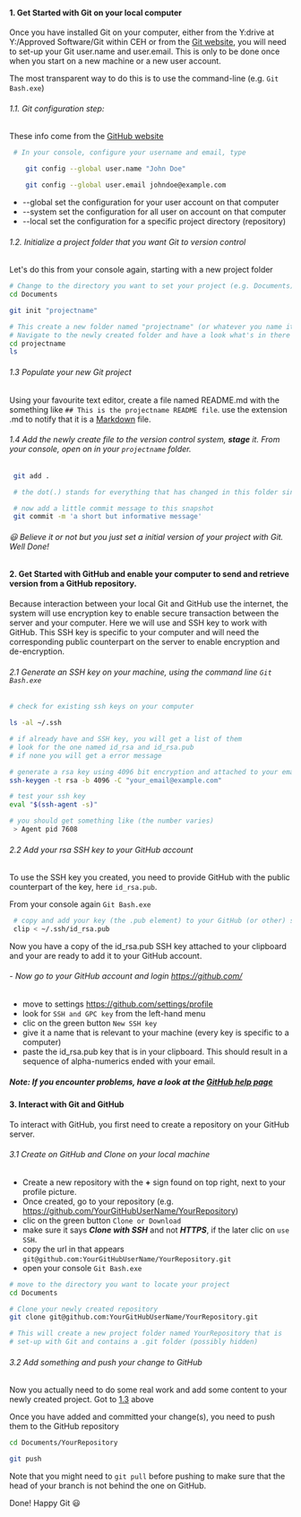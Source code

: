 #### 1. Get Started with Git on your local computer

Once you have installed Git on your computer, either from the Y:drive at Y:/Approved Software/Git within CEH or from the [Git website](https://git-scm.com/), you will need to set-up your Git user.name and user.email. This is only to be done once when you start on a new machine or a new user account.

The most transparent way to do this is to use the command-line (e.g. ```Git Bash.exe```)

  ###### 1.1. Git configuration step:
  These info come from the [GitHub website](https://git-scm.com/book/en/v2/Customizing-Git-Git-Configuration)

  ```sh
   # In your console, configure your username and email, type

      git config --global user.name "John Doe"

      git config --global user.email johndoe@example.com
 ```
 - --global set the configuration for your user account on that computer
 - --system set the configuration for all user on account on that computer
 - --local  set the configuration for a specific project directory (repository)


  ###### 1.2. Initialize a project folder that you want Git to version control

  Let's do this from your console again, starting with a new project folder

  ```sh
  # Change to the directory you want to set your project (e.g. Documents)
  cd Documents

  git init "projectname"

  # This create a new folder named "projectname" (or whatever you name it) in your ~/User/You/Documents folder.
  # Navigate to the newly created folder and have a look what's in there with the ls command
  cd projectname
  ls
  ```
<a name="a1.3"></a>
###### 1.3 Populate your new Git project

Using your favourite text editor, create a file named README.md
with the something like ```## This is the projectname README file```.
use the extension .md to notify that it is a [Markdown](https://guides.github.com/features/mastering-markdown/) file.

###### 1.4 Add the newly create file to the version control system, **stage** it. From your console, open on in your ```projectname``` folder.

```sh
 git add .

 # the dot(.) stands for everything that has changed in this folder since last time you committed something

 # now add a little commit message to this snapshot
 git commit -m 'a short but informative message'
```

###### :smiley: Believe it or not but you just set a initial version of your project with Git. Well Done!


#### 2. Get Started with GitHub and enable your computer to send and retrieve version from a GitHub repository.

 Because interaction between your local Git and GitHub use the internet, the system will use encryption key to enable secure transaction between the server and your computer. Here we will use and SSH key to work with GitHub.
 This SSH key is specific to your computer and will need the corresponding public counterpart on the server to enable encryption and de-encryption.

 ###### 2.1 Generate an SSH key on your machine, using the command line ```Git Bash.exe```

 ```sh
 # check for existing ssh keys on your computer

 ls -al ~/.ssh

 # if already have and SSH key, you will get a list of them
 # look for the one named id_rsa and id_rsa.pub
 # if none you will get a error message

 # generate a rsa key using 4096 bit encryption and attached to your email
 ssh-keygen -t rsa -b 4096 -C "your_email@example.com"

 # test your ssh key
 eval "$(ssh-agent -s)"

 # you should get something like (the number varies)
  > Agent pid 7608

  ```
 ###### 2.2 Add your rsa SSH key to your GitHub account

To use the SSH key you created, you need to provide GitHub with the public counterpart of the key, here ```id_rsa.pub```.

From your console again ```Git Bash.exe```

```sh
 # copy and add your key (the .pub element) to your GitHub (or other) service
 clip < ~/.ssh/id_rsa.pub
```
 Now you have a copy of the id_rsa.pub SSH key attached to your clipboard and your are ready to add it to your GitHub account.


###### - Now go to your GitHub account and login https://github.com/
- move to settings https://github.com/settings/profile
- look for ```SSH and GPC key``` from the left-hand menu
- clic on the green button ```New SSH key```
- give it a name that is relevant to your machine (every key is specific to a computer)
- paste the id_rsa.pub key that is in your clipboard. This should result in a sequence of alpha-numerics ended with your email.

##### Note: If you encounter problems, have a look at the [GitHub help page](https://help.github.com/articles/connecting-to-github-with-ssh/)


#### 3. Interact with Git and GitHub

To interact with GitHub, you first need to create a repository on your GitHub server.

###### 3.1 Create on GitHub and Clone on your local machine

- Create a new repository with the **+** sign found on top right, next to your profile picture.
- Once created, go to your repository (e.g. https://github.com/YourGitHubUserName/YourRepository)
- clic on the green button ```Clone or Download```
- make sure it says ***Clone with SSH*** and not ***HTTPS***, if the later clic on ```use SSH```.
- copy the url in that appears ```git@github.com:YourGitHubUserName/YourRepository.git```
- open your console ```Git Bash.exe```

```sh
# move to the directory you want to locate your project
cd Documents

# Clone your newly created repository
git clone git@github.com:YourGitHubUserName/YourRepository.git

# This will create a new project folder named YourRepository that is
# set-up with Git and contains a .git folder (possibly hidden)
```

###### 3.2 Add something and push your change to GitHub

Now you actually need to do some real work and add some content to your newly created project. Got to [1.3](#a1.3) above

Once you have added and committed your change(s), you need to push them to the GitHub repository

```sh
cd Documents/YourRepository

git push
```
Note that you might need to ```git pull``` before pushing to make sure that the head of your branch is not behind the one on GitHub.

Done! Happy Git :smiley:
